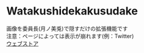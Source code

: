 # Watakushidekakusudake

画像を委員長(月ノ美兎)で隠すだけの拡張機能です  
注意：ページによっては表示が崩れます(例：Twitter)  
[ウェブストア](https://chrome.google.com/webstore/detail/watakushidekakusudake/pgfmbnoeccaheacamopmfejpbfclidhi)
